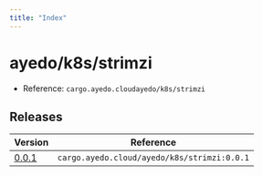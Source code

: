 ```yaml
---
title: "Index"
---
```



# ayedo/k8s/strimzi

- Reference: `cargo.ayedo.cloudayedo/k8s/strimzi`

## Releases 

| Version  | Reference | 
|---|---|
| [0.0.1](releases/0.0.1) | `cargo.ayedo.cloud/ayedo/k8s/strimzi:0.0.1` |
